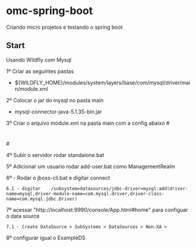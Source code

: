 # omc-spring-boot
Criando micro projetos e testando o spring boot

Start
-------------------------
Usando Wildfly com Mysql

1º Criar as seguintes pastas
- ${WILDFLY_HOME}/modules/system/layers/base/com/mysql/driver/main/module.xml

2º Colocar o jar do mysql no pasta main
- mysql-connector-java-5.1.35-bin.jar

3º Criar o arquivo module.xml na pasta main com a config abaixo
#<module xmlns="urn:jboss:module:1.3" name="com.mysql.driver">
# <resources>
#  <resource-root path="mysql-connector-java-5.1.35-bin.jar" />
# </resources>
# <dependencies>
#  <module name="javax.api"/>
#  <module name="javax.transaction.api"/>
# </dependencies>
#</module> 

4º Subir o servidor rodar standalone.bat

5º Adicionar um usuario rodar add-user.bat   como ManagementRealm

6º - Rodar o jboss-cli.bat e digitar connect

	6.1 - digitar    /subsystem=datasources/jdbc-driver=mysql:add(driver-name=mysql,driver-module-name=com.mysql.driver,driver-class-name=com.mysql.jdbc.Driver)

7º acessar "http://localhost:9990/console/App.html#home"     para configuar o data source
 
	7.1 - Create DataSource > SubSystems > DataSources > Non-XA > 

8º configurar igual o ExampleDS








